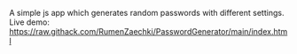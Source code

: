 A simple js app which generates random passwords with different settings.
Live demo: https://raw.githack.com/RumenZaechki/PasswordGenerator/main/index.html
